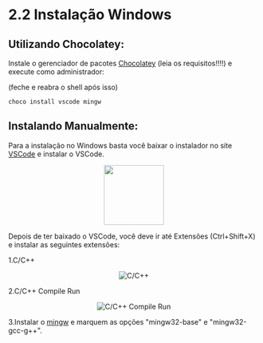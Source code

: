 # 2.2 Instalação Windows

## Utilizando Chocolatey:

Instale o gerenciador de pacotes [Chocolatey](https://chocolatey.org/docs/installation) (leia os requisitos!!!!) e execute como administrador:

(feche e reabra o shell após isso)

`choco install vscode mingw`

## Instalando Manualmente:

Para a instalação no Windows basta você baixar o instalador no site [VSCode](https://code.visualstudio.com/) e instalar o VSCode.

<p align="center">
    <img src="https://i.imgur.com/QJYna1V.png" width="120" >
</p>

Depois de ter baixado o VSCode, você deve ir até Extensões (Ctrl+Shift+X) e instalar as seguintes extensões:

1.C/C++

<p align="center">
    <img src="https://i.imgur.com/2mooTDY.png" alt="C/C++">
</p>

2.C/C++ Compile Run

<p align="center">
    <img src="https://i.imgur.com/Fwx28Zd.png" alt="C/C++ Compile Run">
</p>

3.Instalar o [mingw](http://www.mingw.org/) e marquem as opções "mingw32-base" e "mingw32-gcc-g++".
